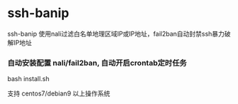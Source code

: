 # ssh-banip

ssh-banip 使用nali过滤白名单地理区域IP或IP地址，fail2ban自动封禁ssh暴力破解IP地址

### 自动安装配置 nali/fail2ban, 自动开启crontab定时任务
bash install.sh 

支持 centos7/debian9 以上操作系统
